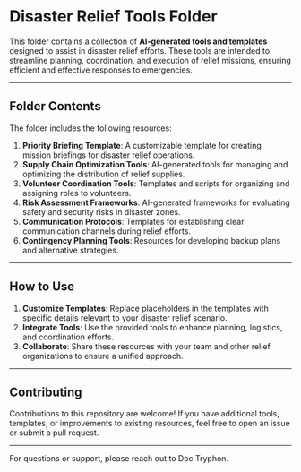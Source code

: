 # Disaster Relief Tools Folder

This folder contains a collection of **AI-generated tools and templates** designed to assist in disaster relief efforts. These tools are intended to streamline planning, coordination, and execution of relief missions, ensuring efficient and effective responses to emergencies.

---

## Folder Contents

The folder includes the following resources:

1. **Priority Briefing Template**: A customizable template for creating mission briefings for disaster relief operations.
2. **Supply Chain Optimization Tools**: AI-generated tools for managing and optimizing the distribution of relief supplies.
3. **Volunteer Coordination Tools**: Templates and scripts for organizing and assigning roles to volunteers.
4. **Risk Assessment Frameworks**: AI-generated frameworks for evaluating safety and security risks in disaster zones.
5. **Communication Protocols**: Templates for establishing clear communication channels during relief efforts.
6. **Contingency Planning Tools**: Resources for developing backup plans and alternative strategies.

---

## How to Use

1. **Customize Templates**: Replace placeholders in the templates with specific details relevant to your disaster relief scenario.
2. **Integrate Tools**: Use the provided tools to enhance planning, logistics, and coordination efforts.
3. **Collaborate**: Share these resources with your team and other relief organizations to ensure a unified approach.

---

## Contributing

Contributions to this repository are welcome! If you have additional tools, templates, or improvements to existing resources, feel free to open an issue or submit a pull request.

---

For questions or support, please reach out to Doc Tryphon.
